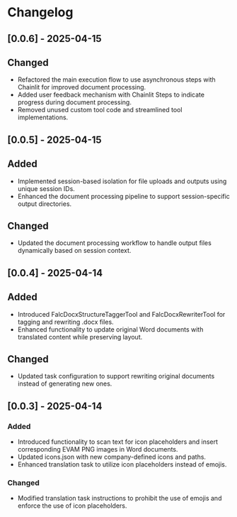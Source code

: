 # Changelog

## [0.0.6] - 2025-04-15
## Changed
- Refactored the main execution flow to use asynchronous steps with Chainlit for improved document processing.
- Added user feedback mechanism with Chainlit Steps to indicate progress during document processing.
- Removed unused custom tool code and streamlined tool implementations.

## [0.0.5] - 2025-04-15

## Added
- Implemented session-based isolation for file uploads and outputs using unique session IDs.
- Enhanced the document processing pipeline to support session-specific output directories.

## Changed
- Updated the document processing workflow to handle output files dynamically based on session context.

## [0.0.4] - 2025-04-14

## Added
- Introduced FalcDocxStructureTaggerTool and FalcDocxRewriterTool for tagging and rewriting .docx files.
- Enhanced functionality to update original Word documents with translated content while preserving layout.

## Changed
- Updated task configuration to support rewriting original documents instead of generating new ones.

## [0.0.3] - 2025-04-14

### Added
- Introduced functionality to scan text for icon placeholders and insert corresponding EVAM PNG images in Word documents.
- Updated icons.json with new company-defined icons and paths.
- Enhanced translation task to utilize icon placeholders instead of emojis.

### Changed

- Modified translation task instructions to prohibit the use of emojis and enforce the use of icon placeholders.
